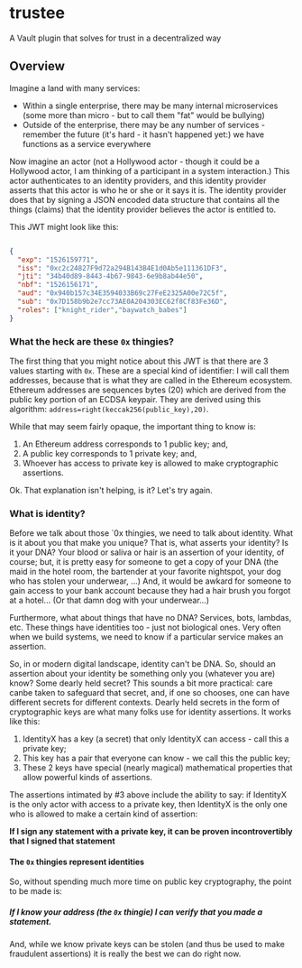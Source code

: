 # trustee

A Vault plugin that solves for trust in a decentralized way


## Overview

Imagine a land with many services: 

* Within a single enterprise, there may be many internal microservices (some more than micro - but to call them "fat" would be bullying) 
* Outside of the enterprise, there may be any number of services - remember the future (it's hard - it hasn't happened yet:) we have functions as a service everywhere

Now imagine an actor (not a Hollywood actor - though it could be a Hollywood actor, I am thinking of a participant in a system interaction.) This actor authenticates to an  identity providers, and this identity provider asserts that this actor is who he or she or it says it is. The identity provider does that by signing a JSON encoded data structure that contains all the things (claims) that the identity provider believes the actor is entitled to.

This JWT might look like this:

```json

{
  "exp": "1526159771",
  "iss": "0xc2c24827F9d72a294B143B4E1d0Ab5e111361DF3",
  "jti": "34b40d89-8443-4b67-9843-6e9b8ab44e50",
  "nbf": "1526156171",
  "aud": "0x940b157c34E3594033B69c27FeE2325A00e72C5f",
  "sub": "0x7D158b9b2e7cc73AE0A204303EC62f8Cf83Fe36D",
  "roles": ["knight_rider","baywatch_babes"]
}
```

### What the heck are these `0x` thingies?

The first thing that you might notice about this JWT is that there are 3 values starting with `0x`. These are a special kind of identifier: I will call them addresses, because that is what they are called in the Ethereum ecosystem. Ethereum addresses are sequences bytes (20) which are derived from the public key portion of an ECDSA keypair. They are derived using this algorithm: `address=right(keccak256(public_key),20)`.

While that may seem fairly opaque, the important thing to know is:

1. An Ethereum address corresponds to 1 public key; and,
2. A public key corresponds to 1 private key; and,
3. Whoever has access to private key is allowed to make cryptographic assertions.

Ok. That explanation isn't helping, is it? Let's try again.

### What is identity?

Before we talk about those `0x thingies, we need to talk about identity. What is it about you that make you unique? That is, what asserts your identity? Is it your DNA? Your blood or saliva or hair is an assertion of your identity, of course; but, it is pretty easy for someone to get a copy of your DNA (the maid in the hotel room, the bartender at your favorite nightspot, your dog who has stolen your underwear, ...) And, it would be awkard for someone to gain access to your bank account because they had a hair brush you forgot at a hotel... (Or that damn dog with your underwear...) 

Furthermore, what about things that have no DNA? Services, bots, lambdas, etc. These things have identities too - just not biological ones. Very often when we build systems, we need to know if a particular service makes an assertion.

So, in or modern digital landscape, identity can't be DNA. So, should an assertion about your identity be something only you (whatever you are) know? Some dearly held secret? This sounds a bit more practical: care canbe taken to safeguard that secret, and, if one so chooses, one can have different secrets for different contexts. Dearly held secrets in the form of cryptographic keys are what many folks use for identity assertions. It works like this:

1. IdentityX has a key (a secret) that only IdentityX can access - call this a private key;
2. This key has a pair that everyone can know - we call this the public key;
3. These 2 keys have special (nearly magical) mathematical properties that allow powerful kinds of assertions.

The assertions intimated by #3 above include the ability to say: if IdentityX is the only actor with access to a private key, then IdentityX is the only one who is allowed to make a certain kind of assertion:

**If I sign any statement with a private key, it can be proven incontrovertibly that I signed that statement**

#### The `0x` thingies represent identities

So, without spending much more time on public key cryptography, the point to be made is:

##### If I know your address (the `0x` thingie) I can verify that you made a statement.

And, while we know private keys can be stolen (and thus be used to make fraudulent assertions) it is really the best we can do right now.